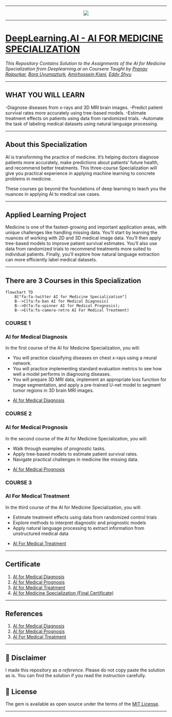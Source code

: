 -------------------------------------------------------------------------------------------

<p align="center"><img width="auto" src="https://s3.amazonaws.com/coursera_assets/meta_images/generated/XDP/XDP~SPECIALIZATION!~ai-for-medicine/XDP~SPECIALIZATION!~ai-for-medicine.jpeg" /></p>

-------------------------------------------------------------------------------------------

# [DeepLearning.AI - AI FOR MEDICINE SPECIALIZATION](https://www.coursera.org/specializations/ai-for-medicine)
*This Repository Contains Solution to the Assignments of the AI for Medicine Specialization from Deeplearning.ai on Coursera Taught by 
[Pranav Rajpurkar](https://www.coursera.org/instructor/pranav-rajpurkar),
[Bora Uyumazturk](https://www.coursera.org/instructor/bora-uyumazturk),
[Amirhossein Kiani](https://www.coursera.org/instructor/amirhossein-kiani),
[Eddy Shyu](https://www.coursera.org/instructor/eddy-shyu)*

-------------------------------------------------------------------------------------------

## WHAT YOU WILL LEARN

-Diagnose diseases from x-rays and 3D MRI brain images.
-Predict patient survival rates more accurately using tree-based models.
-Estimate treatment effects on patients using data from randomized trials.
-Automate the task of labeling medical datasets using natural language processing.

---

## About this Specialization

AI is transforming the practice of medicine. It’s helping doctors diagnose patients more accurately, make predictions about patients’ future health, and recommend better treatments. This three-course Specialization will give you practical experience in applying machine learning to concrete problems in medicine.

These courses go beyond the foundations of deep learning to teach you the nuances in applying AI to medical use cases. 

---

## Applied Learning Project
Medicine is one of the fastest-growing and important application areas, with unique challenges like handling missing data. You’ll start by learning the nuances of working with 2D and 3D medical image data. You’ll then apply tree-based models to improve patient survival estimates. You’ll also use data from randomized trials to recommend treatments more suited to individual patients. Finally, you’ll explore how natural language extraction can more efficiently label medical datasets.

-------------------------------------------------------------------------------------------------------------

## There are 3 Courses in this Specialization

```mermaid
flowchart TD
    B["fa:fa-twitter AI for Medicine Specialization"]
    B-->C[fa:fa-ban AI for Medical Diagnosis]
    B-->D(fa:fa-spinner AI for Medical Prognosis);
    B-->E(fa:fa-camera-retro AI For Medical Treatment)
```

### COURSE 1
### AI for Medical Diagnosis

In the first course of the AI for Medicine Specialization, you will:
- You will practice classifying diseases on chest x-rays using a neural network.
- You will practice implementing standard evaluation metrics to see how well a model performs in diagnosing diseases.
- You will prepare 3D MRI data, implement an appropriate loss function for image segmentation, and apply a pre-trained U-net model to segment tumor regions in 3D brain MRI images.

* [AI for Medical Diagnosis](https://github.com/shantanu1109/Coursera-DeepLearning.AI-AI-FOR-MEDICINE-SPECIALIZATION/tree/main/Course-1-AI%20for%20Medical%20Diagnosis)

### COURSE 2
### AI for Medical Prognosis

In the second course of the AI for Medicine Specialization, you will:
- Walk through examples of prognostic tasks.
- Apply tree-based models to estimate patient survival rates.
- Navigate practical challenges in medicine like missing data. 

* [AI for Medical Prognosis](https://github.com/shantanu1109/Coursera-DeepLearning.AI-AI-FOR-MEDICINE-SPECIALIZATION/tree/main/Course-2-AI%20for%20Medical%20Prognosis)

### COURSE 3
### AI For Medical Treatment
In the third course of the AI for Medicine Specialization, you will:
- Estimate treatment effects using data from randomized control trials
- Explore methods to interpret diagnostic and prognostic models
- Apply natural language processing to extract information from unstructured medical data

* [AI For Medical Treatment](https://github.com/shantanu1109/Coursera-DeepLearning.AI-AI-FOR-MEDICINE-SPECIALIZATION/tree/main/Course-3-AI%20For%20Medical%20Treatment)

-------------------------------------------------------------------------------------------------------------

## Certificate

1. [AI for Medical Diagnosis](https://www.coursera.org/account/accomplishments/certificate/FVE3F7MAHFY9)
2. [AI for Medical Prognosis](https://www.coursera.org/account/accomplishments/certificate/DTCL25KGDUMF)
3. [AI for Medical Treatment](https://www.coursera.org/account/accomplishments/certificate/22MZ6RTJHQ3C)
4. [AI for Medicine Specialization (Final Certificate)](https://www.coursera.org/account/accomplishments/specialization/certificate/ZDHX94KGVZ7Q)

--------------------------------------------------------------------------------------------------------------

## References
1. [AI for Medical Diagnosis](https://www.coursera.org/learn/ai-for-medical-diagnosis?specialization=ai-for-medicine)
2. [AI for Medical Prognosis](https://www.coursera.org/learn/ai-for-medical-prognosis?specialization=ai-for-medicine)
3. [AI For Medical Treatment](https://www.coursera.org/learn/ai-for-medical-treatment?specialization=ai-for-medicine)

----------------------------------------------------------------------------------------------------------------

## 📝 Disclaimer 
I made this repository as *a reference*. Please do not copy paste the solution as is. You can find the solution if you read the instruction carefully. 

 
## 📝 License
The gem is available as open source under the terms of the [MIT License](https://opensource.org/licenses/MIT).
 
-----------------------------------------------------------------------------------------------------------------
